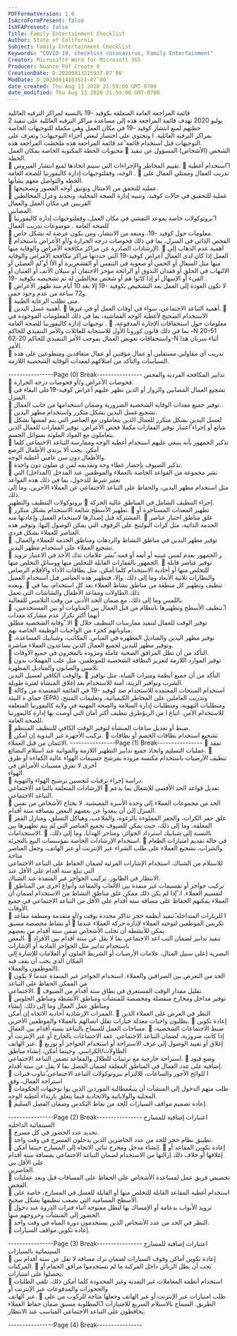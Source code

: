 ```yaml
---
PDFFormatVersion: 1.6
IsAcroFormPresent: false
IsXFAPresent: false
Title: Family Entertainment Checklist
Author: State of California
Subject: Family Entertainment Checklist
Keywords: "COVID-19, checklist coronavirus, Family Entertainment"
Creator: Microsoft® Word for Microsoft 365
Producer: Nuance Pdf Create 8
CreationDate: D:20200813215937-07'00'
ModDate: D:20200814103521-07'00'
date_created: Thu Aug 13 2020 21:59:00 GMT-0700
date_modified: Thu Aug 13 2020 21:59:00 GMT-0700
---
```

 
قائمة المراجعة العامة المتعلقة بكوفيد -19 
بالنسبة لمراكز الترفيه العائلية  
2 يوليو 2020 
تهدف قائمة المراجعة هذه إلى مساعدة مراكز الترفيه العائلية على تنفيذ خطتهم لمنع انتشار كوفيد -19  في مكان العمل وهي مكملة للتوجيهات الخاصة  
بمراكز الترفيه العائلية. ا وتحتوي على اختصار لبعض أجزاء التوجيهات؛ وتعرف على التوجيهات قبل استخدام قائمة  ًعد قائمة المراجعة هذه ملخصُت
المراجعة هذه.  
محتويات الخطة المكتوبة الخاصة بمكان العمل 
 الشخص (الأشخاص) المسؤول عن تنفيذ الخطة.  
 تقييم المخاطر والإجراءات التي سيتم اتخاذها لمنع انتشار الفيروس. 
 ا ًاستخدام أغطية الوجه، وفقلتوجيهات إدارة كاليفورنيا للصحة العامة . 
 تدريب العمال وممثلي العمال على الخطة والتواصل معهم بشأنها.  
 عملية للتحقق من الامتثال وتوثيق أوجه القصور وتصحيحها.  
 عملية للتحقيق في حالات كوفيد، وتنبيه إدارة الصحة المحلية، وتحديد وعزل المخالطين القريبين في مكان العمل والعمال  
المصابين.  
 ا ًبروتوكولات خاصة بموعد التفشي في مكان العمل، وفقلتوجيهات إدارة كاليفورنيا للصحة العامة . 
موضوعات تدريب العمال  
 معلومات حول كوفيد -19، ومنعه من الانتشار، ومن يكون عرضة له بشكل خاص.  
 الفحص الذاتي في المنزل، بما في ذلك فحوصات درجة الحرارة و/أو الأعراض باستخدام الإرشادات الصادرة عن مراكز 
مكافحة الأمراض والوقاية منها. 
 أهمية عدم الذهاب إلى العمل إذا كان لدى العمال أعراض كوفيد-19 التي حددتها مراكز مكافحة الأمراض والوقاية منها مثل 
السعال أو الحمى أو صعوبة في التنفس أو القشعريرة أو الأا أو  ًلم العضلي أو الالتهاب في الحلق أو فقدان التذوق أو الرائحة مؤخر
الاحتقان أو سيلان الأنف أو الغثيان أو القيء أو الإسهال أو إذا كانوا هم أو شخص مخالطين له تم تشخيصه بكوفيد -19 .  
 لا تكون العودة إلى العمل بعد التشخيص بكوفيد -19 إلا بعد 10 أيام منذ ظهور الأعراض و72 ساعة من عدم وجود حمى.  
 متى تطلب الرعاية الطبية.  
 أهمية غسل اليدين. 
 أهمية التباعد الاجتماعي، سواء في أوقات العمل أو في غيرها. 
 الاستخدام الصحيح لأغطية الوجه القماشية، بما في ذلك المعلومات الموجودة في توجيهات إدارة كاليفورنيا للصحة العامة . 
 معلومات حول استحقاقات الإجازة المدفوعة، بما في ذلك  قانون كورونا الأول للاستجابة للعائلات والأمر التنفيذي للحاكم -N
20-51  واستحقاقات تعويض العمال بموجب الأمر التنفيذي للحاكم 20-62-N أثناء سريان هذا الأمر.  
 تدريب أي مقاولين مستقلين أو عمال مؤقتين أو عمال متعاقدين ومتطوعين على هذه السياسات والتأكد من امتلاكهم لمعدات 
الوقاية الشخصية اللازمة.  
  
----------------Page (0) Break----------------
تدابير المكافحة الفردية والفحص  
 فحوصات الأعراض و/أو فحوصات درجة الحرارة.  
 تشجيع العمال المصابين والزوار أو الذين تظهر عليهم أعراض كوفيد-19على البقاء في المنزل.  
 توفير جميع معدات الوقاية الشخصية الضرورية وضمان استخدامها من جانب العمال.  
 تشجيع غسل اليدين بشكل متكرر واستخدام مطهر اليدين.  
  لغسل اليدين بشكل متكرر للعمال الذين يتعاملون مع العناصر التي يتم لمسها بشكل شائع أو إجراء  ًاعتبار توفير القفازات مكملا
فحص الأعراض.  توفير القفازات للعمال الذين يتعاملون مع المواد الملوثة بسوائل الجسم.  
 تذكير الجمهور بأنه ينبغي عليهم استخدام أغطية الوجه وممارسة التباعد الاجتماعي كلما أمكن. يجب ألا يرتدي الأطفال الرضع  
والأطفال دون سن عامين أغطية الوجه.  
 تذكير الضيوف بإحضار غطاء وجه وتقديمه لمن ي صلون دون واحدة.  
 نشر مجموعة من القواعد الخاصة بالعملاء والموظفين عند المدخل (المداخل) التي تعتبر شرط للدخول، بما في ذلك هذه القواعد  
مثل استخدام مطهر اليدين، والحفاظ على التباعد الاجتماعي عن العملاء الآخرين، وما إلى ذلك.  
بروتوكولات التنظيف والتطهير 
 إجراء التنظيف الشامل في المناطق عالية الحركة.   
 تطهير الأسطح شائعة الاستخدام بشكل متكرر. 
 تطهير المعدات المستأجرة أو المشتركة قبل إصدارها لاستخدام العميل وإعادتها منه. 
 غلق مناطق اختيار عناصر الخدمة الذاتية، مثل كرات البولينج على الرفوف التي يمكن الوصول إليها، وتوفير هذه العناصر 
للعملاء بشكل فردي.  
 توفير مطهر اليدين في مناطق النشاط والردهات ومناطق الخدمة للعملاء والعمال.  تشجيع العملاء على استخدام مطهر اليدين.  
 ر الجمهور بعدم لمس عينيه أو أنفه أو فمه. ّنشر علامات تذك الأخذ في الاعتبار تزويد الجمهور بالقفازات القابلة للتخلص منها 
ووسائل التخلص منها. 
 توفير عناصر قابلة للتخلص منها أو أحادية الاستخدام كلما أمكن، مثل بطاقات الأداء والأقلام الرصاص والنظارات ثلاثية الأبعاد 
وما إلى ذلك. وإلا، فتطهير هذه العناصر قبل استخدام العميل وبعده. 
 تنظيف وتطهير كل منطقة من مناطق نشاط العملاء بعد كل استخدام، بما في ذلك الطاولات ومقاعد الأطفال والشاشات التي تعمل  
باللمس وما إلى ذلك، مع ضمان الحد الأدنى من وقت التلامس للفعالية.  
 ا.ًتنظيف الأسطح وتطهيرها بانتظام من قبل العمال بين المناوبات أو بين المستخدمين، أيهما أكثر تكرار عدم مشاركة معدات  
الا. ًوقاية الشخصية مطلق 
 توفير الوقت للعمال لتنفيذ ممارسات التنظيف خلال مناوباتهم كجزء من الواجبات الوظيفة الخاصة بهم.  
 توفير مطهر اليدين والمناديل المطهرة في المباني، المكاتب، وشبابيك المساعدة، وتوفير مطهر لليدين لجميع العمال الذين 
يساعدون العملاء مباشرة.  
 التأكد من أن تظل المرافق الصحية عاملة ومزودة بالمخزون في جميع الأوقات.  
 توفير الموارد اللازمة لتعزيز النظافة الشخصية للموظفين، مثل علب المهملات بدون تلامس والصابون والمناديل المطهرة  
والوقت الكافي لغسيل اليدين. 
 التأكد من أن جميع أنظمة وميزات المياه، مثل نوافير الشرب ونوافير الزينة، آمنة للاستخدام بعد إغلاق المنشأة لفترة طويلة.  
 استخدام المنتجات المعتمدة للاستخدام ضد كوفيد  -19  في القائمة المعتمدة من وكالة حماي ة البيئة (EPA) وتدريب العاملين على 
المخاطر الكيميائية، وتعليمات المنتج، ومتطلبات التهوية، ومتطلبات إدارة السلامة والصحة المهنية في ولاية كاليفورنيا المتعلقة 
للاستخدام الآمن. اتباع ا من الربوًطرق تنظيف أكثر أمان التي أوصت بها إدارة كاليفورنيا للصحة العامة.  
 ضبط أو تعديل ساعات المنشأة لتوفير الوقت الكافي للتنظيف المنتظم.  
 تركيب الأجهزة غير اليدوية إن أمكن. 
 تشجيع استخدام بطاقات الخصم أو بطاقات الائتمان من قبل العملاء. 
----------------Page (1) Break----------------
 تفقد عمليات التسليم واتخاذ جميع تدابير التطهير اللازمة والمواتية عند استلام البضائع. 
 تنظيف الأرضيات باستخدام مكنسة مزودة بمرشح جسيمات الهواء عالية الكفاءة أو طرق أخرى لا تفرق مسببات الأمراض في  
الهواء.  
 دراسة إجراء ترقيات لتحسين ترشيح الهواء والتهوية.  
الإرشادات المتعلقة بالتباعد الاجتماعي 
 تعديل قواعد الحد الأقصى للإشغال بما يدعم التباعد الاجتماعي.  
 الحد من مجموعات العملاء إلى وحدة الأسرة المعيشية.  لا يحتاج الأشخاص من نفس المنزل إلى أن يبعدوا عن بعضهم البعض 
بمسافة ستة أقدام.  
 غلق حفر الكرات، والحفر المملوءة بالرغوة، والملاعب، وهياكل التسلق، ومنازل القفز المغلقة، وما إلى ذلك، حيث يمكن 
للضيوف تجميع العناصر التي لم يتم تطهيرها بين الاستخدامات. 
 بالنسبة إلى شبابيك استرداد الجوائز، ومتاجر الهدايا، وما إلى ذلك، استخدام الإرشادات الخاصة بمؤسسات البيع بالتجزئة. 
 في حالة تقديم امتيازات الطعام والشراب، تشجيع العملاء على طلب الشراء عبر الإنترنت أو عبر الهاتف، وجعل العناصر متاحة  
للاستلام من الشباك. استخدام الإشارات المرئية لضمان الحفاظ على التباعد الاجتماعي التي تبلغ ستة أقدام على الأقل عند  
الانتظار في الطابور.  تركيب الحواجز غير المنفذة عند الشباك.  
 تركيب حواجز أو تقسيمات غير منفذة بين الألعاب والمقاعد وأنواع أخرى من المناطق لتقسيم العملاء.  ا، ًإذا لم يكن ذلك ممكن
غلق مناطق النشاط من الاستخدام لضمان أن العملاء يمكنهم الحفاظ على مسافة ستة أقدام على الأقل من التباعد الاجتماعي في 
جميع الأوقات.  
 ا للزيارات المتداخلة.ًتنفيذ أنظمة حجز تذاكر محددة بوقت و/أو متقدمة ومنطقة مقاعد أو نشاط مخصصة مسبق 
 تكريس الموظفين لتوجيه العملاء لإدارة حركة العملاء عندما يمكن للأنشطة أن تجلب الأشخاص ضمن ستة أقدام من بعضهم  
البعض. 
 تنفيذ تدابير لضمان التب اعد الاجتماعي بما لا يقل عن ستة أقدام بين الأفراد باستخدام تدابير مثل الحواجز المادية أو الإشارات  
البصرية (على سبيل المثال، علامات الأرضيات أو الشريط الملون أو العلامات للإشارة إلى المكان الذي يجب أن يقف فيه  
الموظفون والعملاء).  
 الحد من التعرض بين الصرافين والعملاء. استخدام الحواجز غير المنفذة عندما لا يكون من الممكن الحفاظ على التباعد  
الاجتماعي. 
 تقليل مقدار الوقت المستغرق في نطاق ستة أقدام من الضيوف.  
 توفير مداخل ومخارج منفصلة ومخصصة للمنشآت ومناطق الأنشطة ومناطق الجلوس ومناطق عمل العمال وما إلى ذلك.  إنشاء  
الممرات الإرشادية أحادية الاتجاه إن أمكن. 
 النظر في العرض على العملاء الذين يطلبون واجبات معدلة خيارات تقلل اتصالهم بالعملاء والموظفين الآخرين. 
 إعادة تكوين مساحات العمل للسماح بالتباعد بستة أقدام بين العمال. 
 ضبط الاجتماعات الشخصية، إذا كانت ضرورية، لضمان التباعد الاجتماعي. عقد الاجتماعات بالخارج أو عبر الإنترنت أو عبر 
الهاتف. 
 إغلاق أو تقييد الوصول إلى غرف الاستراحة أو استخدام الحواجز أو توزيع الطاولات/الكراسي. وحيثما أمكن، إنشاء مناطق  
استراحة خارجية مع ترتيبات للظلال والمقاعد تضمن التباعد الاجتماعي. 
 وضع قيود إضافية على عدد العمال في المناطق المغلقة لضمان الفصل بما لا يقل عن ستة أقدام.  
 ا للوائح الأجور والساعات، للالتزام ببروتوكولات التباعد الاجتماعي.ًتناوب فترات استراحة العمال، وفق  
 طلب منهم الدخول إلى المنشآت أن يتبعُمطالبة الموردين الذين يوا توجيهات الحكومات المحلية والولاياتية والاتحادية فيما يتعلق 
بارتداء أغطية الوجه.  
 إعادة تصميم مواقف السيارات للحد من نقاط التكدس وضمان الفصل السليم.  
  
----------------Page (2) Break----------------
اعتبارات إضافية للمسارح السينمائية الداخلية  
 تحديد عدد الحضور في كل مسرح.  
 تطبيق نظام حجز للحد من عدد الحاضرين الذين يدخلون المسرح في وقت واحد.  
 إنشاء مدخل ومخرج ثنائي الاتجاه إلى المسارح حيثما أمكن. 
 إعادة تكوين المقاعد أو إغلاقها أو خلاف ذلك إزالتها من الاستخدام لضمان التباعد الاجتماعي بمسافة ستة أقدام على الأقل بين  
الحاضرين.  
 تخصيص فريق عمل لمساعدة الأشخاص على الحفاظ على المسافات قبل وبعد عمليات الفحص.  
 استخدام أغطية المقاعد القابلة للتخلص منها أو القابلة للغسل في المسارح، خاصة على الأسطح المسامية التي يصعب تنظيفها 
بشكل صحيح.  
 تزويد الأبواب بدعامة أو الإمساك بها لتظل مفتوحة أثناء فترات الذروة عند دخول الحضور إلى المنشآت وخروجهم منها.  
 النظر في الحد من عدد الأشخاص الذين يستخدمون دورة المياه في وقت واحد.  
 إعادة تكوين مواقف السيارات.  
  
----------------Page (3) Break----------------
اعتبارات إضافية للمسارح السينمائية بالسيارات  
 إعادة تكوين أماكن وقوف السيارات لضمان ترك مسافة لا تقل عن ستة أقدام بين المركبات. 
 يجب أن يظل الزبائن داخل المركبة ما لم يستخدموا مرافق الحمام أو يحصلوا على امتيازات.  
 استخدام أنظمة المعاملات غير النقدية وغير المحدودة كلما أمكن ذلك. تلقي الطلبات والحجوزات والمدفوعات عبر الإنترنت أو  
عبر الهاتف. 
 طلب امتيازات عبر الإنترنت أو عبر الهاتف وجعلها متاحة للركوب من على الطريق.  السماح بالاستلام السريع للامتيازات 
ا.ًالمطلوبة مسبق ضمان حفاظ العملاء يحافظون على التباعد الاجتماعي المناسب عند الانتظار. 
 
 
 
 
----------------Page (4) Break----------------

